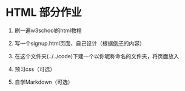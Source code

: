 HTML 部分作业
===

1. 刷一遍w3school的html教程

2. 写一个signup.html页面，自己设计（根据[例子](./example/main.html)的内容）

3. 在这个文件夹(../../code)下建一个以你昵称命名的文件夹，将页面放入

4. 预习css（可选）

5. 自学Markdown（可选）
